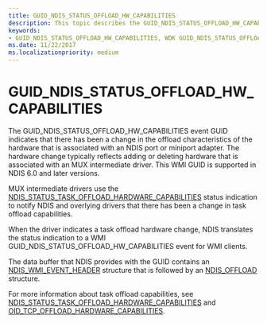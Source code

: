 ```yaml
---
title: GUID_NDIS_STATUS_OFFLOAD_HW_CAPABILITIES
description: This topic describes the GUID_NDIS_STATUS_OFFLOAD_HW_CAPABILITIES GUID for the NDIS WMI interface.
keywords:
- GUID_NDIS_STATUS_OFFLOAD_HW_CAPABILITIES, WDK GUID_NDIS_STATUS_OFFLOAD_HW_CAPABILITIES network drivers
ms.date: 11/22/2017
ms.localizationpriority: medium
---
```


# GUID_NDIS_STATUS_OFFLOAD_HW_CAPABILITIES

The GUID_NDIS_STATUS_OFFLOAD_HW_CAPABILITIES event GUID indicates that there has been a change in the offload characteristics of the hardware that is associated with an NDIS port or miniport adapter. The hardware change typically reflects adding or deleting hardware that is associated with an MUX intermediate driver. This WMI GUID is supported in NDIS 6.0 and later versions.

MUX intermediate drivers use the [NDIS_STATUS_TASK_OFFLOAD_HARDWARE_CAPABILITIES](ndis-status-task-offload-hardware-capabilities.md) status indication to notify NDIS and overlying drivers that there has been a change in task offload capabilities.

When the driver indicates a task offload hardware change, NDIS translates the status indication to a WMI GUID_NDIS_STATUS_OFFLOAD_HW_CAPABILITIES event for WMI clients.

The data buffer that NDIS provides with the GUID contains an [NDIS_WMI_EVENT_HEADER](/windows-hardware/drivers/ddi/ntddndis/ns-ntddndis-_ndis_wmi_event_header) structure that is followed by an [NDIS_OFFLOAD](/windows-hardware/drivers/ddi/ntddndis/ns-ntddndis-_ndis_offload) structure.

For more information about task offload capabilities, see [NDIS_STATUS_TASK_OFFLOAD_HARDWARE_CAPABILITIES](ndis-status-task-offload-hardware-capabilities.md) and [OID_TCP_OFFLOAD_HARDWARE_CAPABILITIES](oid-tcp-offload-hardware-capabilities.md).
